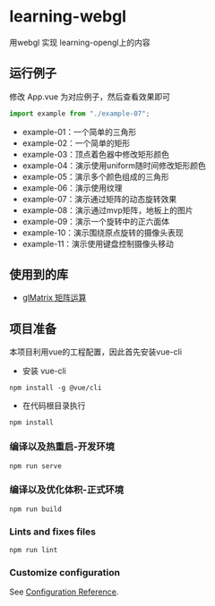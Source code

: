 # learning-webgl
用webgl 实现 learning-opengl上的内容

## 运行例子
修改 App.vue 为对应例子，然后查看效果即可
```javascript
import example from "./example-07";
```
+ example-01：一个简单的三角形
+ example-02：一个简单的矩形
+ example-03：顶点着色器中修改矩形颜色
+ example-04：演示使用uniform随时间修改矩形颜色
+ example-05：演示多个颜色组成的三角形
+ example-06：演示使用纹理
+ example-07：演示通过矩阵的动态旋转效果
+ example-08：演示通过mvp矩阵，地板上的图片
+ example-09：演示一个旋转中的正六面体
+ example-10：演示围绕原点旋转的摄像头表现
+ example-11：演示使用键盘控制摄像头移动

## 使用到的库
+ [glMatrix 矩阵运算](https://github.com/toji/gl-matrix)


## 项目准备
本项目利用vue的工程配置，因此首先安装vue-cli
+ 安装 vue-cli
```
npm install -g @vue/cli
```
+ 在代码根目录执行
```
npm install
```

### 编译以及热重启-开发环境
```
npm run serve
```

### 编译以及优化体积-正式环境
```
npm run build
```

### Lints and fixes files
```
npm run lint
```


### Customize configuration
See [Configuration Reference](https://cli.vuejs.org/config/).
